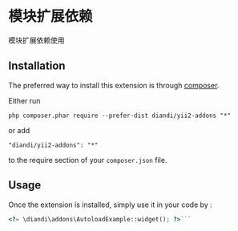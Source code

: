 模块扩展依赖
======
模块扩展依赖使用

Installation
------------

The preferred way to install this extension is through [composer](http://getcomposer.org/download/).

Either run

```
php composer.phar require --prefer-dist diandi/yii2-addons "*"
```

or add

```
"diandi/yii2-addons": "*"
```

to the require section of your `composer.json` file.


Usage
-----

Once the extension is installed, simply use it in your code by  :

```php
<?= \diandi\addons\AutoloadExample::widget(); ?>```